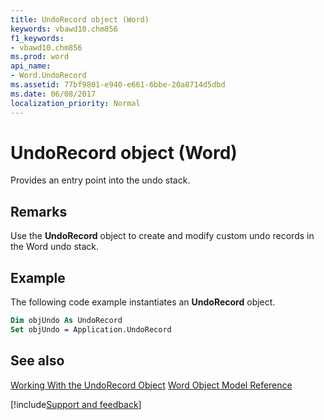 ```yaml
---
title: UndoRecord object (Word)
keywords: vbawd10.chm856
f1_keywords:
- vbawd10.chm856
ms.prod: word
api_name:
- Word.UndoRecord
ms.assetid: 77bf9801-e940-e661-6bbe-20a8714d5dbd
ms.date: 06/08/2017
localization_priority: Normal
---
```



# UndoRecord object (Word)

Provides an entry point into the undo stack.


## Remarks

Use the  **UndoRecord** object to create and modify custom undo records in the Word undo stack.


## Example

The following code example instantiates an  **UndoRecord** object.


```vb
Dim objUndo As UndoRecord 
Set objUndo = Application.UndoRecord
```


## See also


[Working With the UndoRecord Object](../word/Concepts/Working-with-Word/working-with-the-undorecord-object.md)
[Word Object Model Reference](overview/Word/object-model.md)

[!include[Support and feedback](~/includes/feedback-boilerplate.md)]